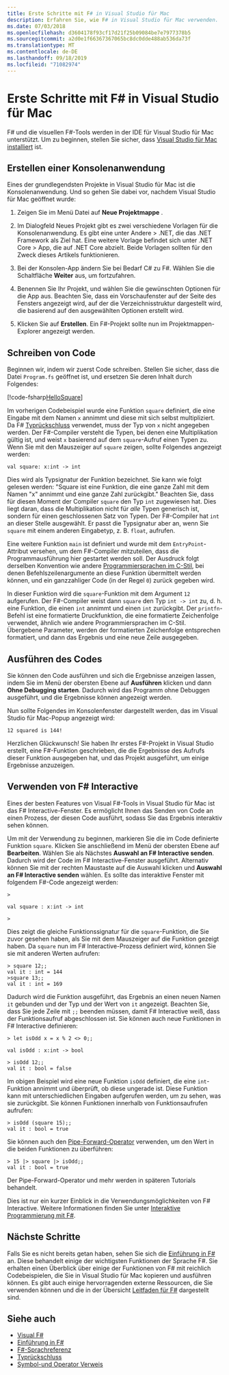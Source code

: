 ```yaml
---
title: Erste Schritte mit F# in Visual Studio für Mac
description: Erfahren Sie, wie F# in Visual Studio für Mac verwenden.
ms.date: 07/03/2018
ms.openlocfilehash: d3604178f93cf17d21f25b09084be7e7977378b5
ms.sourcegitcommit: a2d0e1f66367367065bc8dc0dde488ab536da73f
ms.translationtype: MT
ms.contentlocale: de-DE
ms.lasthandoff: 09/18/2019
ms.locfileid: "71082974"
---
```

# <a name="get-started-with-f-in-visual-studio-for-mac"></a>Erste Schritte mit F# in Visual Studio für Mac

F# und die visuellen F#-Tools werden in der IDE für Visual Studio für Mac unterstützt. Um zu beginnen, stellen Sie sicher, dass [Visual Studio für Mac installiert](install-fsharp.md#install-f-with-visual-studio-for-mac) ist.

## <a name="creating-a-console-application"></a>Erstellen einer Konsolenanwendung

Eines der grundlegendsten Projekte in Visual Studio für Mac ist die Konsolenanwendung.  Und so gehen Sie dabei vor, nachdem Visual Studio für Mac geöffnet wurde:

1. Zeigen Sie im Menü Datei auf **Neue Projektmappe** .

2. Im Dialogfeld Neues Projekt gibt es zwei verschiedene Vorlagen für die Konsolenanwendung. Es gibt eine unter Andere > .NET, die das .NET Framework als Ziel hat. Eine weitere Vorlage befindet sich unter .NET Core > App, die auf .NET Core abzielt. Beide Vorlagen sollten für den Zweck dieses Artikels funktionieren.

3. Bei der Konsolen-App ändern Sie bei Bedarf C# zu F#. Wählen Sie die Schaltfläche **Weiter** aus, um fortzufahren. 

4. Benennen Sie Ihr Projekt, und wählen Sie die gewünschten Optionen für die App aus.  Beachten Sie, dass ein Vorschaufenster auf der Seite des Fensters angezeigt wird, auf der die Verzeichnisstruktur dargestellt wird, die basierend auf den ausgewählten Optionen erstellt wird.  

5. Klicken Sie auf **Erstellen**.  Ein F#-Projekt sollte nun im Projektmappen-Explorer angezeigt werden.

## <a name="writing-your-code"></a>Schreiben von Code

Beginnen wir, indem wir zuerst Code schreiben.  Stellen Sie sicher, dass die Datei `Program.fs` geöffnet ist, und ersetzen Sie deren Inhalt durch Folgendes:

[!code-fsharp[HelloSquare](~/samples/snippets/fsharp/getting-started/hello-square.fs)]

Im vorherigen Codebeispiel wurde eine Funktion `square` definiert, die eine Eingabe mit dem Namen `x` annimmt und diese mit sich selbst multipliziert. Da F# [Typrückschluss](../language-reference/type-inference.md) verwendet, muss der Typ von `x` nicht angegeben werden. Der F#-Compiler versteht die Typen, bei denen eine Multiplikation gültig ist, und weist `x` basierend auf dem `square`-Aufruf einen Typen zu. Wenn Sie mit den Mauszeiger auf `square` zeigen, sollte Folgendes angezeigt werden:

```console
val square: x:int -> int
```

Dies wird als Typsignatur der Funktion bezeichnet. Sie kann wie folgt gelesen werden: "Square ist eine Funktion, die eine ganze Zahl mit dem Namen "x" annimmt und eine ganze Zahl zurückgibt." Beachten Sie, dass für diesen Moment der Compiler `square` den Typ `int` zugewiesen hat. Dies liegt daran, dass die Multiplikation nicht für *alle* Typen generisch ist, sondern für einen geschlossenen Satz von Typen. Der F#-Compiler hat `int` an dieser Stelle ausgewählt. Er passt die Typsignatur aber an, wenn Sie `square` mit einem anderen Eingabetyp, z. B. `float`, aufrufen.

Eine weitere Funktion `main` ist definiert und wurde mit dem `EntryPoint`-Attribut versehen, um dem F#-Compiler mitzuteilen, dass die Programmausführung hier gestartet werden soll. Der Ausdruck folgt derselben Konvention wie andere [Programmiersprachen im C-Stil](https://en.wikipedia.org/wiki/Entry_point#C_and_C.2B.2B), bei denen Befehlszeilenargumente an diese Funktion übermittelt werden können, und ein ganzzahliger Code (in der Regel `0`) zurück gegeben wird.

In dieser Funktion wird die `square`-Funktion mit dem Argument `12` aufgerufen. Der F#-Compiler weist dann `square` den Typ `int -> int` zu, d. h. eine Funktion, die einen `int` annimmt und einen `int` zurückgibt. Der `printfn`-Befehl ist eine formatierte Druckfunktion, die eine formatierte Zeichenfolge verwendet, ähnlich wie andere Programmiersprachen im C-Stil. Übergebene Parameter, werden der formatierten Zeichenfolge entsprechen formatiert, und dann das Ergebnis und eine neue Zeile ausgegeben.

## <a name="running-your-code"></a>Ausführen des Codes

Sie können den Code ausführen und sich die Ergebnisse anzeigen lassen, indem Sie im Menü der obersten Ebene auf **Ausführen** klicken und dann **Ohne Debugging starten**.  Dadurch wird das Programm ohne Debuggen ausgeführt, und die Ergebnisse können angezeigt werden.

Nun sollte Folgendes im Konsolenfenster dargestellt werden, das im Visual Studio für Mac-Popup angezeigt wird:

```console
12 squared is 144!
```

Herzlichen Glückwunsch! Sie haben Ihr erstes F#-Projekt in Visual Studio erstellt, eine F#-Funktion geschrieben, die die Ergebnisse des Aufrufs dieser Funktion ausgegeben hat, und das Projekt ausgeführt, um einige Ergebnisse anzuzeigen.

## <a name="using-f-interactive"></a>Verwenden von F# Interactive

Eines der besten Features von Visual F#-Tools in Visual Studio für Mac ist das F# Interactive-Fenster. Es ermöglicht Ihnen das Senden von Code an einen Prozess, der diesen Code ausführt, sodass Sie das Ergebnis interaktiv sehen können.

Um mit der Verwendung zu beginnen, markieren Sie die im Code definierte Funktion `square`. Klicken Sie anschließend im Menü der obersten Ebene auf **Bearbeiten**. Wählen Sie als Nächstes **Auswahl an F# Interactive senden**. Dadurch wird der Code im F# Interactive-Fenster ausgeführt. Alternativ können Sie mit der rechten Maustaste auf die Auswahl klicken und **Auswahl an F# Interactive senden** wählen. Es sollte das interaktive Fenster mit folgendem F#-Code angezeigt werden:

```console
>

val square : x:int -> int

>
```

Dies zeigt die gleiche Funktionssignatur für die `square`-Funktion, die Sie zuvor gesehen haben, als Sie mit dem Mauszeiger auf die Funktion gezeigt haben. Da `square` nun im F# Interactive-Prozess definiert wird, können Sie sie mit anderen Werten aufrufen:

```console
> square 12;;
val it : int = 144
>square 13;;
val it : int = 169
```

Dadurch wird die Funktion ausgeführt, das Ergebnis an einen neuen Namen `it` gebunden und der Typ und der Wert von `it` angezeigt. Beachten Sie, dass Sie jede Zeile mit `;;` beenden müssen, damit F# Interactive weiß, dass der Funktionsaufruf abgeschlossen ist. Sie können auch neue Funktionen in F# Interactive definieren:

```console
> let isOdd x = x % 2 <> 0;;

val isOdd : x:int -> bool

> isOdd 12;;
val it : bool = false
```
Im obigen Beispiel wird eine neue Funktion `isOdd` definiert, die eine `int`-Funktion annimmt und überprüft, ob diese ungerade ist. Diese Funktion kann mit unterschiedlichen Eingaben aufgerufen werden, um zu sehen, was sie zurückgibt. Sie können Funktionen innerhalb von Funktionsaufrufen aufrufen:

```console
> isOdd (square 15);;
val it : bool = true
```

Sie können auch den [Pipe-Forward-Operator](../language-reference/symbol-and-operator-reference/index.md) verwenden, um den Wert in die beiden Funktionen zu überführen:

```console
> 15 |> square |> isOdd;;
val it : bool = true
```

Der Pipe-Forward-Operator und mehr werden in späteren Tutorials behandelt.

Dies ist nur ein kurzer Einblick in die Verwendungsmöglichkeiten von F# Interactive. Weitere Informationen finden Sie unter [Interaktive Programmierung mit F#](../tutorials/fsharp-interactive/index.md).

## <a name="next-steps"></a>Nächste Schritte

Falls Sie es nicht bereits getan haben, sehen Sie sich die [Einführung in F#](../tour.md) an. Diese behandelt einige der wichtigsten Funktionen der Sprache F#. Sie erhalten einen Überblick über einige der Funktionen von F# mit reichlich Codebeispielen, die Sie in Visual Studio für Mac kopieren und ausführen können. Es gibt auch einige hervorragenden externe Ressourcen, die Sie verwenden können und die in der Übersicht [Leitfaden für F#](../index.md) dargestellt sind.

## <a name="see-also"></a>Siehe auch

- [Visual F#](../index.md)
- [Einführung in F#](../tour.md)
- [F#-Sprachreferenz](../language-reference/index.md)
- [Typrückschluss](../language-reference/type-inference.md)
- [Symbol-und Operator Verweis](../language-reference/symbol-and-operator-reference/index.md)

